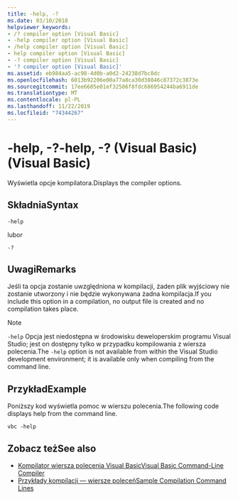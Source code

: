 ```yaml
---
title: -help, -?
ms.date: 03/10/2018
helpviewer_keywords:
- /? compiler option [Visual Basic]
- -help compiler option [Visual Basic]
- /help compiler option [Visual Basic]
- help compiler option [Visual Basic]
- -? compiler option [Visual Basic]
- '? compiler option [Visual Basic]'
ms.assetid: eb984aa5-ac98-4d0b-a0d2-24238d7bc8dc
ms.openlocfilehash: 6013b92206e00a77a8ca30d38846c87372c3873e
ms.sourcegitcommit: 17ee6605e01ef32506f8fdc686954244ba6911de
ms.translationtype: MT
ms.contentlocale: pl-PL
ms.lasthandoff: 11/22/2019
ms.locfileid: "74344267"
---
```

# <a name="-help---visual-basic"></a><span data-ttu-id="2231a-102">-help, -?</span><span class="sxs-lookup"><span data-stu-id="2231a-102">-help, -?</span></span> <span data-ttu-id="2231a-103">(Visual Basic)</span><span class="sxs-lookup"><span data-stu-id="2231a-103">(Visual Basic)</span></span>
<span data-ttu-id="2231a-104">Wyświetla opcje kompilatora.</span><span class="sxs-lookup"><span data-stu-id="2231a-104">Displays the compiler options.</span></span>  
  
## <a name="syntax"></a><span data-ttu-id="2231a-105">Składnia</span><span class="sxs-lookup"><span data-stu-id="2231a-105">Syntax</span></span>  
  
```console  
-help  
```

<span data-ttu-id="2231a-106">lub</span><span class="sxs-lookup"><span data-stu-id="2231a-106">or</span></span>  

```console
-?  
```  
  
## <a name="remarks"></a><span data-ttu-id="2231a-107">Uwagi</span><span class="sxs-lookup"><span data-stu-id="2231a-107">Remarks</span></span>  
 <span data-ttu-id="2231a-108">Jeśli ta opcja zostanie uwzględniona w kompilacji, żaden plik wyjściowy nie zostanie utworzony i nie będzie wykonywana żadna kompilacja.</span><span class="sxs-lookup"><span data-stu-id="2231a-108">If you include this option in a compilation, no output file is created and no compilation takes place.</span></span>  
  
> [!NOTE]
> <span data-ttu-id="2231a-109">`-help` Opcja jest niedostępna w środowisku deweloperskim programu Visual Studio; jest on dostępny tylko w przypadku kompilowania z wiersza polecenia.</span><span class="sxs-lookup"><span data-stu-id="2231a-109">The `-help` option is not available from within the Visual Studio development environment; it is available only when compiling from the command line.</span></span>  
  
## <a name="example"></a><span data-ttu-id="2231a-110">Przykład</span><span class="sxs-lookup"><span data-stu-id="2231a-110">Example</span></span>  
 <span data-ttu-id="2231a-111">Poniższy kod wyświetla pomoc w wierszu polecenia.</span><span class="sxs-lookup"><span data-stu-id="2231a-111">The following code displays help from the command line.</span></span>  
  
```console  
vbc -help  
```  
  
## <a name="see-also"></a><span data-ttu-id="2231a-112">Zobacz też</span><span class="sxs-lookup"><span data-stu-id="2231a-112">See also</span></span>

- [<span data-ttu-id="2231a-113">Kompilator wiersza polecenia Visual Basic</span><span class="sxs-lookup"><span data-stu-id="2231a-113">Visual Basic Command-Line Compiler</span></span>](../../../visual-basic/reference/command-line-compiler/index.md)
- [<span data-ttu-id="2231a-114">Przykłady kompilacji — wiersze poleceń</span><span class="sxs-lookup"><span data-stu-id="2231a-114">Sample Compilation Command Lines</span></span>](../../../visual-basic/reference/command-line-compiler/sample-compilation-command-lines.md)
